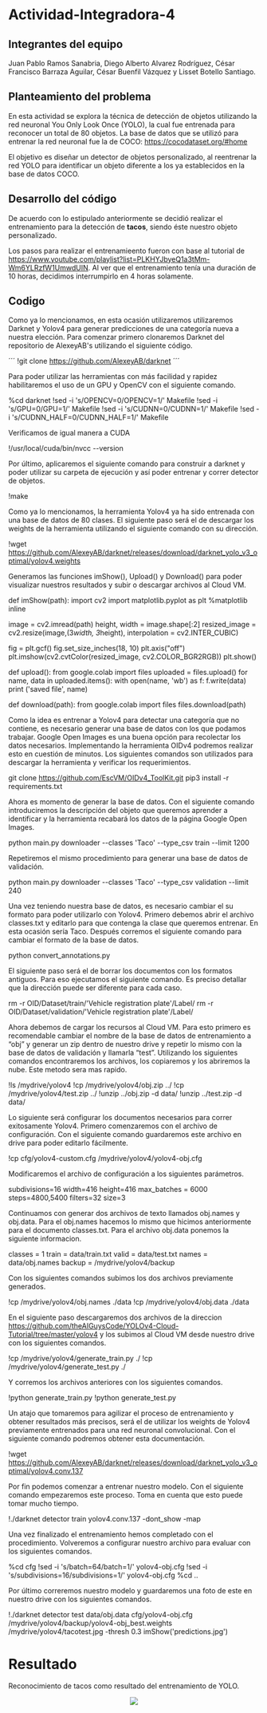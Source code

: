 # Actividad-Integradora-4
## Integrantes del equipo
Juan Pablo Ramos Sanabria, 
Diego Alberto Alvarez Rodríguez, 
César Francisco Barraza Aguilar, 
César Buenfil Vázquez y 
Lisset Botello Santiago.

## Planteamiento del problema 
En esta actividad se explora la técnica de detección de objetos utilizando la red neuronal You Only Look Once (YOLO), la cual fue entrenada para reconocer un total de 80 objetos. La base de datos que se utilizó para entrenar la red neuronal fue la de COCO: https://cocodataset.org/#home

El objetivo es diseñar un detector de objetos personalizado, al reentrenar la red YOLO para identificar un objeto diferente a los ya establecidos en la base de datos COCO.

## Desarrollo del código
De acuerdo con lo estipulado anteriormente se decidió realizar el entrenamiento para la detección de **tacos**, siendo éste nuestro objeto personalizado.

Los pasos para realizar el entrenamieento fueron con base al tutorial de https://www.youtube.com/playlist?list=PLKHYJbyeQ1a3tMm-Wm6YLRzfW1UmwdUIN. Al ver que el entrenamiento tenía una duración de 10 horas, decidimos interrumpirlo en 4 horas solamente.

## Codigo
Como ya lo mencionamos, en esta ocasión utilizaremos utilizaremos Darknet y Yolov4 para generar predicciones de una categoría nueva a nuestra elección. Para comenzar primero clonaremos Darknet del repositorio de AlexeyAB's utilizando el siguiente código.

´´´
!git clone https://github.com/AlexeyAB/darknet
´´´

Para poder utilizar las herramientas con más facilidad y rapidez habilitaremos el uso de un GPU y OpenCV con el siguiente comando.

%cd darknet
!sed -i 's/OPENCV=0/OPENCV=1/' Makefile
!sed -i 's/GPU=0/GPU=1/' Makefile
!sed -i 's/CUDNN=0/CUDNN=1/' Makefile
!sed -i 's/CUDNN_HALF=0/CUDNN_HALF=1/' Makefile

Verificamos de igual manera a CUDA

!/usr/local/cuda/bin/nvcc --version

Por último, aplicaremos el siguiente comando para construir a darknet y poder utilizar su carpeta de ejecución y así poder entrenar y correr detector de objetos.

!make

Como ya lo mencionamos, la herramienta Yolov4 ya ha sido entrenada con una base de datos de 80 clases. El siguiente paso será el de descargar los weights de la herramienta utilizando el siguiente comando con su dirección. 

!wget https://github.com/AlexeyAB/darknet/releases/download/darknet_yolo_v3_optimal/yolov4.weights

Generamos las funciones imShow(), Upload() y Download() para poder visualizar nuestros resultados y subir o descargar archivos al Cloud VM. 

def imShow(path):
  import cv2
  import matplotlib.pyplot as plt
  %matplotlib inline

  image = cv2.imread(path)
  height, width = image.shape[:2]
  resized_image = cv2.resize(image,(3*width, 3*height), interpolation = cv2.INTER_CUBIC)

  fig = plt.gcf()
  fig.set_size_inches(18, 10)
  plt.axis("off")
  plt.imshow(cv2.cvtColor(resized_image, cv2.COLOR_BGR2RGB))
  plt.show()

def upload():
  from google.colab import files
  uploaded = files.upload() 
  for name, data in uploaded.items():
    with open(name, 'wb') as f:
      f.write(data)
      print ('saved file', name)
  
def download(path):
  from google.colab import files
  files.download(path)

Como la idea es entrenar a Yolov4 para detectar una categoría que no contiene, es necesario generar una base de datos con los que podamos trabajar. Google Open Images es una buena opción para recolectar los datos necesarios. Implementando la herramienta OIDv4 podremos realizar esto en cuestión de minutos. Los siguientes comandos son utilizados para descargar la herramienta y verificar los requerimientos.

git clone https://github.com/EscVM/OIDv4_ToolKit.git
pip3 install -r requirements.txt

Ahora es momento de generar la base de datos. Con el siguiente comando introduciremos la descripción del objeto que queremos aprender a identificar y la herramienta recabará los datos de la página Google Open Images.

python main.py downloader --classes 'Taco' --type_csv train --limit 1200

Repetiremos el mismo procedimiento para generar una base de datos de validación. 

python main.py downloader --classes 'Taco' --type_csv validation --limit 240

Una vez teniendo nuestra base de datos, es necesario cambiar el su formato para poder utilizarlo con Yolov4. Primero debemos abrir el archivo classes.txt y editarlo para que contenga la clase que queremos entrenar. En esta ocasión sería Taco. Después corremos el siguiente comando para cambiar el formato de la base de datos. 

python convert_annotations.py

El siguiente paso será el de borrar los documentos con los formatos antiguos. Para eso ejecutamos el siguiente comando. Es preciso detallar que la dirección puede ser diferente para cada caso. 

rm -r OID/Dataset/train/'Vehicle registration plate'/Label/
rm -r OID/Dataset/validation/'Vehicle registration plate'/Label/

Ahora debemos de cargar los recursos al Cloud VM. Para esto primero es recomendable cambiar el nombre de la base de datos de entrenamiento a “obj” y generar un zip dentro de nuestro drive y repetir lo mismo con la base de datos de validación y llamarla “test”. Utilizando los siguientes comandos encontraremos los archivos, los copiaremos y los abriremos la nube. Este metodo sera mas rapido. 

!ls /mydrive/yolov4
!cp /mydrive/yolov4/obj.zip ../
!cp /mydrive/yolov4/test.zip ../
!unzip ../obj.zip -d data/
!unzip ../test.zip -d data/

Lo siguiente será configurar los documentos necesarios para correr exitosamente Yolov4. Primero comenzaremos con el archivo de configuración. Con el siguiente comando guardaremos este archivo en drive para poder editarlo fácilmente. 

!cp cfg/yolov4-custom.cfg /mydrive/yolov4/yolov4-obj.cfg

Modificaremos el archivo de configuración a los siguientes parámetros.

subdivisions=16
width=416
height=416
max_batches = 6000
steps=4800,5400
filters=32
size=3

Continuamos con generar dos archivos de texto llamados obj.names y obj.data. Para el obj.names hacemos lo mismo que hicimos anteriormente para el documento classes.txt. Para el archivo obj.data ponemos la siguiente informacion.

classes = 1
train = data/train.txt
valid = data/test.txt
names = data/obj.names
backup = /mydrive/yolov4/backup

Con los siguientes comandos subimos los dos archivos previamente generados.

!cp /mydrive/yolov4/obj.names ./data
!cp /mydrive/yolov4/obj.data  ./data

En el siguiente paso descargaremos dos archivos de la direccion https://github.com/theAIGuysCode/YOLOv4-Cloud-Tutorial/tree/master/yolov4 y los subimos al Cloud VM desde nuestro drive con los siguientes comandos.

!cp /mydrive/yolov4/generate_train.py ./
!cp /mydrive/yolov4/generate_test.py ./

Y corremos los archivos anteriores con los siguientes comandos. 

!python generate_train.py
!python generate_test.py

Un atajo que tomaremos para agilizar el proceso de entrenamiento y obtener resultados más precisos, será el de utilizar los weights de Yolov4 previamente entrenados para una red neuronal convolucional. Con el siguiente comando podremos obtener esta documentación. 

!wget https://github.com/AlexeyAB/darknet/releases/download/darknet_yolo_v3_optimal/yolov4.conv.137

Por fin podemos comenzar a entrenar nuestro modelo. Con el siguiente comando empezaremos este proceso. Toma en cuenta que esto puede tomar mucho tiempo. 

!./darknet detector train <path to obj.data> <path to custom config> yolov4.conv.137 -dont_show -map
 
Una vez finalizado el entrenamiento hemos completado con el procedimiento. Volveremos a configurar nuestro archivo para evaluar con los siguientes comandos.
 
%cd cfg
!sed -i 's/batch=64/batch=1/' yolov4-obj.cfg
!sed -i 's/subdivisions=16/subdivisions=1/' yolov4-obj.cfg
%cd ..

Por último correremos nuestro modelo y guardaremos una foto de este en nuestro drive con los siguientes comandos. 

!./darknet detector test data/obj.data cfg/yolov4-obj.cfg /mydrive/yolov4/backup/yolov4-obj_best.weights /mydrive/yolov4/tacotest.jpg -thresh 0.3
imShow('predictions.jpg')

# Resultado
Reconocimiento de tacos como resultado del entrenamiento de YOLO.
 <p align="center">
  <img src="https://github.com/LissetB-San/Actividad-Integradora-4/blob/master/resultado.jpg">
</p>
